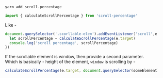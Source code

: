 ```sh
yarn add scroll-percentage
```

```javascript
import { calculateScrollPercentage } from 'scroll-percentage'
```

Like -
```javascript
document.querySelector('.scorllable-elem').addEventListener('scroll',e => {
  let scrollPercentage = calculateScrollPercentage(e.target)
  console.log('scroll percentage', scrollPercentage)
})
```

If the scrollable element is window, then provide a second parameter.\
Which is basically - height of the element, `window` is scrolling by -
```javascript
calculateScrollPercentage(e.target, document.querySelector(someElement).clientHeight)
```
